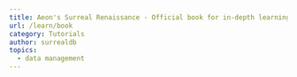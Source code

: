 ```yaml
---
title: Aeon's Surreal Renaissance - Official book for in-depth learning through storytelling.
url: /learn/book
category: Tutorials
author: surrealdb
topics:
  - data management
---
```


